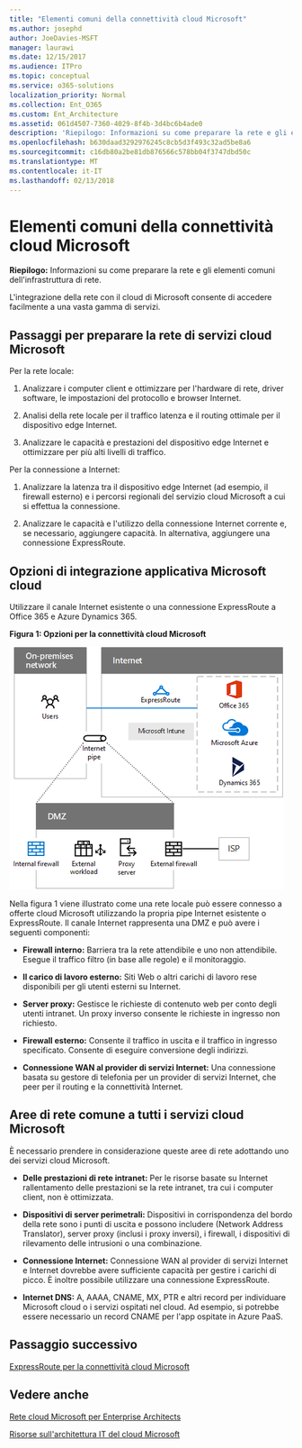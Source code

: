 ```yaml
---
title: "Elementi comuni della connettività cloud Microsoft"
ms.author: josephd
author: JoeDavies-MSFT
manager: laurawi
ms.date: 12/15/2017
ms.audience: ITPro
ms.topic: conceptual
ms.service: o365-solutions
localization_priority: Normal
ms.collection: Ent_O365
ms.custom: Ent_Architecture
ms.assetid: 061d4507-7360-4029-8f4b-3d4bc6b4ade0
description: 'Riepilogo: Informazioni su come preparare la rete e gli elementi comuni dell''infrastruttura di rete.'
ms.openlocfilehash: b630daad3292976245c8cb5d3f493c32ad5be8a6
ms.sourcegitcommit: c16db80a2be81db876566c578bb04f3747dbd50c
ms.translationtype: MT
ms.contentlocale: it-IT
ms.lasthandoff: 02/13/2018
---
```

# <a name="common-elements-of-microsoft-cloud-connectivity"></a>Elementi comuni della connettività cloud Microsoft

 **Riepilogo:** Informazioni su come preparare la rete e gli elementi comuni dell'infrastruttura di rete.
  
L'integrazione della rete con il cloud di Microsoft consente di accedere facilmente a una vasta gamma di servizi.
  
## <a name="steps-to-prepare-your-network-for-microsoft-cloud-services"></a>Passaggi per preparare la rete di servizi cloud Microsoft
<a name="steps"> </a>

Per la rete locale:
  
1. Analizzare i computer client e ottimizzare per l'hardware di rete, driver software, le impostazioni del protocollo e browser Internet.
    
2. Analisi della rete locale per il traffico latenza e il routing ottimale per il dispositivo edge Internet.
    
3. Analizzare le capacità e prestazioni del dispositivo edge Internet e ottimizzare per più alti livelli di traffico.
    
Per la connessione a Internet:
  
1. Analizzare la latenza tra il dispositivo edge Internet (ad esempio, il firewall esterno) e i percorsi regionali del servizio cloud Microsoft a cui si effettua la connessione.
    
2. Analizzare le capacità e l'utilizzo della connessione Internet corrente e, se necessario, aggiungere capacità. In alternativa, aggiungere una connessione ExpressRoute.
    
## <a name="microsoft-cloud-connectivity-options"></a>Opzioni di integrazione applicativa Microsoft cloud
<a name="steps"> </a>

Utilizzare il canale Internet esistente o una connessione ExpressRoute a Office 365 e Azure Dynamics 365.
  
**Figura 1: Opzioni per la connettività cloud Microsoft**

![Figura 1:  Opzioni per la connettività di Microsoft Cloud](images/Network_Poster/CommonElements.png)

  
Nella figura 1 viene illustrato come una rete locale può essere connesso a offerte cloud Microsoft utilizzando la propria pipe Internet esistente o ExpressRoute. Il canale Internet rappresenta una DMZ e può avere i seguenti componenti:
  
- **Firewall interno:** Barriera tra la rete attendibile e uno non attendibile. Esegue il traffico filtro (in base alle regole) e il monitoraggio.
    
- **Il carico di lavoro esterno:** Siti Web o altri carichi di lavoro rese disponibili per gli utenti esterni su Internet.
    
- **Server proxy:** Gestisce le richieste di contenuto web per conto degli utenti intranet. Un proxy inverso consente le richieste in ingresso non richiesto.
    
- **Firewall esterno:** Consente il traffico in uscita e il traffico in ingresso specificato. Consente di eseguire conversione degli indirizzi.
    
- **Connessione WAN al provider di servizi Internet:** Una connessione basata su gestore di telefonia per un provider di servizi Internet, che peer per il routing e la connettività Internet.
    
## <a name="areas-of-networking-common-to-all-microsoft-cloud-services"></a>Aree di rete comune a tutti i servizi cloud Microsoft
<a name="steps"> </a>

È necessario prendere in considerazione queste aree di rete adottando uno dei servizi cloud Microsoft.
  
- **Delle prestazioni di rete intranet:** Per le risorse basate su Internet rallentamento delle prestazioni se la rete intranet, tra cui i computer client, non è ottimizzata.
    
- **Dispositivi di server perimetrali:** Dispositivi in corrispondenza del bordo della rete sono i punti di uscita e possono includere (Network Address Translator), server proxy (inclusi i proxy inversi), i firewall, i dispositivi di rilevamento delle intrusioni o una combinazione.
    
- **Connessione Internet:** Connessione WAN al provider di servizi Internet e Internet dovrebbe avere sufficiente capacità per gestire i carichi di picco. È inoltre possibile utilizzare una connessione ExpressRoute.
    
- **Internet DNS:** A, AAAA, CNAME, MX, PTR e altri record per individuare Microsoft cloud o i servizi ospitati nel cloud. Ad esempio, si potrebbe essere necessario un record CNAME per l'app ospitate in Azure PaaS.
    

## <a name="next-step"></a>Passaggio successivo

[ExpressRoute per la connettività cloud Microsoft](expressroute-for-microsoft-cloud-connectivity.md)

## <a name="see-also"></a>Vedere anche

<a name="steps"> </a>

[Rete cloud Microsoft per Enterprise Architects](microsoft-cloud-networking-for-enterprise-architects.md)
  
[Risorse sull'architettura IT del cloud Microsoft](microsoft-cloud-it-architecture-resources.md)


